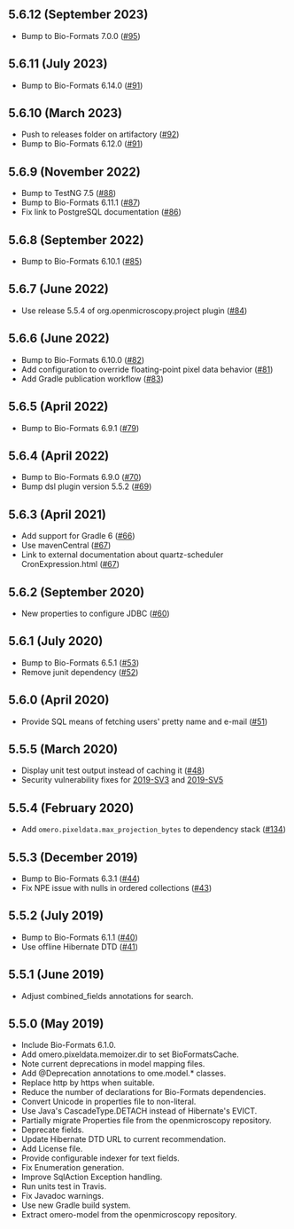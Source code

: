 5.6.12 (September 2023)
-----------------------

- Bump to Bio-Formats 7.0.0 ([#95](https://github.com/ome/omero-model/pull/95))

5.6.11 (July 2023)
-------------------

- Bump to Bio-Formats 6.14.0 ([#91](https://github.com/ome/omero-model/pull/94))

5.6.10 (March 2023)
-------------------

- Push to releases folder on artifactory ([#92](https://github.com/ome/omero-model/pull/92))
- Bump to Bio-Formats 6.12.0 ([#91](https://github.com/ome/omero-model/pull/91))

5.6.9 (November 2022)
---------------------

- Bump to TestNG 7.5 ([#88](https://github.com/ome/omero-model/pull/88))
- Bump to Bio-Formats 6.11.1 ([#87](https://github.com/ome/omero-model/pull/87))
- Fix link to PostgreSQL documentation ([#86](https://github.com/ome/omero-model/pull/86))

5.6.8 (September 2022)
----------------------

- Bump to Bio-Formats 6.10.1 ([#85](https://github.com/ome/omero-model/pull/85))

5.6.7 (June 2022)
-----------------

- Use release 5.5.4 of org.openmicroscopy.project plugin ([#84](https://github.com/ome/omero-model/pull/84))

5.6.6 (June 2022)
-----------------

- Bump to Bio-Formats 6.10.0 ([#82](https://github.com/ome/omero-model/pull/82))
- Add configuration to override floating-point pixel data behavior ([#81](https://github.com/ome/omero-model/pull/821))
- Add Gradle publication workflow ([#83](https://github.com/ome/omero-model/pull/83))

5.6.5 (April 2022)
------------------

- Bump to Bio-Formats 6.9.1 ([#79](https://github.com/ome/omero-model/pull/79))

5.6.4 (April 2022)
------------------

- Bump to Bio-Formats 6.9.0 ([#70](https://github.com/ome/omero-model/pull/70))
- Bump dsl plugin version 5.5.2 ([#69](https://github.com/ome/omero-model/pull/69))

5.6.3 (April 2021)
------------------

- Add support for Gradle 6 ([#66](https://github.com/ome/omero-model/pull/66))
- Use mavenCentral ([#67](https://github.com/ome/omero-model/pull/67))
- Link to external documentation about quartz-scheduler CronExpression.html ([#67](https://github.com/ome/omero-model/pull/64))


5.6.2 (September 2020)
----------------------

- New properties to configure JDBC ([#60](https://github.com/ome/omero-model/pull/60))

5.6.1 (July 2020)
-----------------

- Bump to Bio-Formats 6.5.1 ([#53](https://github.com/ome/omero-model/pull/53))
- Remove junit dependency ([#52](https://github.com/ome/omero-model/pull/52))

5.6.0 (April 2020)
------------------

- Provide SQL means of fetching users' pretty name and e-mail ([#51](https://github.com/ome/omero-model/pull/51))

5.5.5 (March 2020)
------------------

- Display unit test output instead of caching it
  ([#48](https://github.com/ome/omero-model/pull/48))
- Security vulnerability fixes for
  [2019-SV3](https://www.openmicroscopy.org/security/advisories/2019-SV3-user-privacy/) and
  [2019-SV5](https://www.openmicroscopy.org/security/advisories/2019-SV5-bypass-filters/)

5.5.4 (February 2020)
---------------------

- Add `omero.pixeldata.max_projection_bytes` to dependency stack ([#134](https://github.com/ome/omero-model/pull/47))

5.5.3 (December 2019)
---------------------

- Bump to Bio-Formats 6.3.1 ([#44](https://github.com/ome/omero-model/pull/44))
- Fix NPE issue with nulls in ordered collections ([#43](https://github.com/ome/omero-model/pull/43))

5.5.2 (July 2019)
-----------------

- Bump to Bio-Formats 6.1.1 ([#40](https://github.com/ome/omero-model/pull/40))
- Use offline Hibernate DTD ([#41](https://github.com/ome/omero-model/pull/41))

5.5.1 (June 2019)
-----------------

- Adjust combined_fields annotations for search.

5.5.0 (May 2019)
----------------

- Include Bio-Formats 6.1.0.
- Add omero.pixeldata.memoizer.dir to set BioFormatsCache.
- Note current deprecations in model mapping files.
- Add @Deprecation annotations to ome.model.* classes.
- Replace http by https when suitable.
- Reduce the number of declarations for Bio-Formats dependencies.
- Convert Unicode in properties file to non-literal.
- Use Java's CascadeType.DETACH instead of Hibernate's EVICT.
- Partially migrate Properties file from the openmicroscopy repository.
- Deprecate fields.
- Update Hibernate DTD URL to current recommendation.
- Add License file.
- Provide configurable indexer for text fields.
- Fix Enumeration generation.
- Improve SqlAction Exception handling.
- Run units test in Travis.
- Fix Javadoc warnings.
- Use new Gradle build system.
- Extract omero-model from the openmicroscopy repository.
